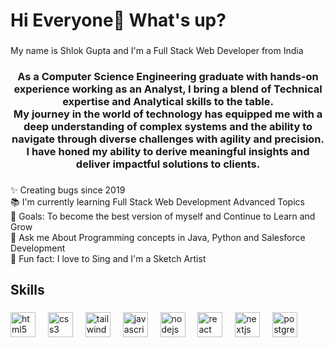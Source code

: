 <h1 align="left">Hi Everyone👋 What's up?</h1>

###

<p align="left">My name is Shlok Gupta and I'm a Full Stack Web Developer from India</p>

###

<h3 align="center">As a Computer Science Engineering graduate with hands-on experience working as an Analyst, I bring a blend of Technical expertise and Analytical skills to the table.<br>My journey in the world of technology has equipped me with a deep understanding of complex systems and the ability to navigate through diverse challenges with agility and precision.<br>I have honed my ability to derive meaningful insights and deliver impactful solutions to clients.</h3>

###

<p align="left">✨ Creating bugs since 2019<br>📚 I'm currently learning Full Stack Web Development Advanced Topics<br>🎯 Goals: To become the best version of myself and Continue to Learn and Grow<br>💬 Ask me About Programming concepts in Java, Python and Salesforce Development<br>🎲 Fun fact: I love to Sing and I'm a Sketch Artist</p>

###

<h2 align="left">Skills</h2>

###

<div align="left">
  <img src="https://cdn.jsdelivr.net/gh/devicons/devicon/icons/html5/html5-original.svg" height="40" alt="html5 logo"  />
  <img width="12" />
  <img src="https://cdn.jsdelivr.net/gh/devicons/devicon/icons/css3/css3-original.svg" height="40" alt="css3 logo"  />
  <img width="12" />
  <img src="https://cdn.jsdelivr.net/gh/devicons/devicon/icons/tailwindcss/tailwindcss-original-wordmark.svg" height="40" alt="tailwindcss logo"  />
  <img width="12" />
  <img src="https://cdn.jsdelivr.net/gh/devicons/devicon/icons/javascript/javascript-original.svg" height="40" alt="javascript logo"  />
  <img width="12" />
  <img src="https://cdn.jsdelivr.net/gh/devicons/devicon/icons/nodejs/nodejs-original.svg" height="40" alt="nodejs logo"  />
  <img width="12" />
  <img src="https://cdn.jsdelivr.net/gh/devicons/devicon/icons/react/react-original.svg" height="40" alt="react logo"  />
  <img width="12" />
  <img src="https://cdn.jsdelivr.net/gh/devicons/devicon/icons/nextjs/nextjs-original.svg" height="40" alt="nextjs logo"  />
  <img width="12" />
  <img src="https://cdn.jsdelivr.net/gh/devicons/devicon/icons/postgresql/postgresql-original.svg" height="40" alt="postgresql logo"  />
</div>

###
